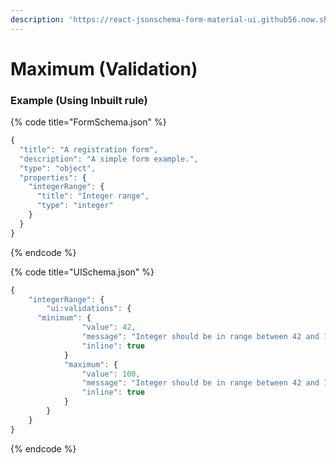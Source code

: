 ```yaml
---
description: 'https://react-jsonschema-form-material-ui.github56.now.sh/#numbers'
---
```


# Maximum \(Validation\)

### **Example \(Using Inbuilt rule\)**

{% code title="FormSchema.json" %}
```javascript
{
  "title": "A registration form",
  "description": "A simple form example.",
  "type": "object",
  "properties": {
    "integerRange": {
      "title": "Integer range",
      "type": "integer"
    }
  }
}

```
{% endcode %}

{% code title="UISchema.json" %}
```javascript
{
	"integerRange": {
		"ui:validations": {
      "minimum": {
				"value": 42,
				"message": "Integer should be in range between 42 and 100",
				"inline": true
			}
			"maximum": {
				"value": 100,
				"message": "Integer should be in range between 42 and 100",
				"inline": true
			}
		}
	}
}
```
{% endcode %}

